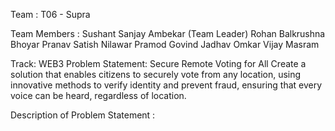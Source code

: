 Team : T06 - Supra

Team Members :
Sushant Sanjay Ambekar (Team Leader)
Rohan Balkrushna Bhoyar
Pranav Satish Nilawar
Pramod Govind Jadhav
Omkar Vijay Masram

Track: WEB3
Problem Statement:
  Secure Remote Voting for All
  Create a solution that enables citizens to securely vote from any location, using innovative methods to verify identity and prevent fraud, ensuring that
  every voice can be heard, regardless of location.

Description of Problem Statement :
  
